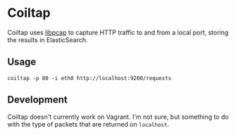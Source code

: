 # Coiltap

Coiltap uses [libpcap]() to capture HTTP traffic to and from a local port,
storing the results in ElasticSearch.

## Usage

    coiltap -p 80 -i eth0 http://localhost:9200/requests

## Development

Coiltap doesn't currently work on Vagrant. I'm not sure, but something to do
with the type of packets that are returned on `localhost`. 
